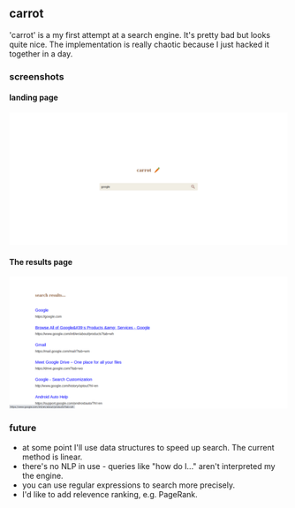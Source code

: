 ## carrot

'carrot' is a my first attempt at a search engine. It's pretty bad but looks quite nice. The implementation is really chaotic because I just hacked it together in a day.


### screenshots

#### landing page
![homepage.png](images/landing.png)

#### The results page

![results.png](images/results.png)

### future

* at some point I'll use data structures to speed up search. The current method is linear.
* there's no NLP in use - queries like "how do I..." aren't interpreted my the engine.
* you can use regular expressions to search more precisely.
* I'd like to add relevence ranking, e.g. PageRank.
